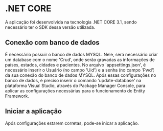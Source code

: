 # .NET CORE
A aplicação foi desenvolvida na tecnologia .NET CORE 3.1, sendo necessário ter o SDK dessa versão utilizada.

## Conexão com banco de dados
É necessário possuir o banco de dados MYSQL. Nele, será necessário criar um database com o nome 'Crud', onde serão gravadas as informações de países, estados, cidades e pacientes.
No arquivo 'appsettings.json', é necessário inserir o Usuário (no campo 'Uid') e a senha (no campo 'Pwd') da sua conexão do banco de dados MYSQL.
Após essas configurações no banco de dados, é preciso inserir o comando 'update-database' na plataforma Visual Studio, através do Package Manager Console, para aplicar as configurações necessárias para o funcionamento do Entity Framework.

## Iniciar a aplicação
Após configurações estarem corretas, pode-se inicar a aplicação. 
